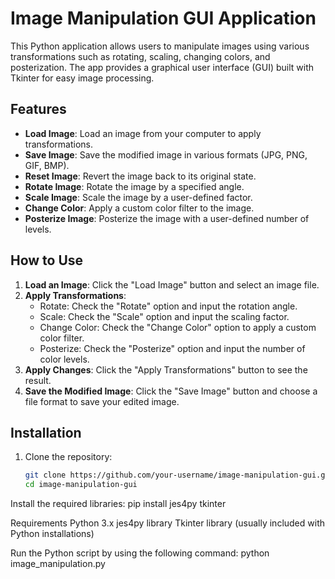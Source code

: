 # Image Manipulation GUI Application

This Python application allows users to manipulate images using various transformations such as rotating, scaling, changing colors, and posterization. The app provides a graphical user interface (GUI) built with Tkinter for easy image processing.

## Features

- **Load Image**: Load an image from your computer to apply transformations.
- **Save Image**: Save the modified image in various formats (JPG, PNG, GIF, BMP).
- **Reset Image**: Revert the image back to its original state.
- **Rotate Image**: Rotate the image by a specified angle.
- **Scale Image**: Scale the image by a user-defined factor.
- **Change Color**: Apply a custom color filter to the image.
- **Posterize Image**: Posterize the image with a user-defined number of levels.

## How to Use

1. **Load an Image**: Click the "Load Image" button and select an image file.
2. **Apply Transformations**: 
   - Rotate: Check the "Rotate" option and input the rotation angle.
   - Scale: Check the "Scale" option and input the scaling factor.
   - Change Color: Check the "Change Color" option to apply a custom color filter.
   - Posterize: Check the "Posterize" option and input the number of color levels.
3. **Apply Changes**: Click the "Apply Transformations" button to see the result.
4. **Save the Modified Image**: Click the "Save Image" button and choose a file format to save your edited image.

## Installation

1. Clone the repository:
   ```bash
   git clone https://github.com/your-username/image-manipulation-gui.git
   cd image-manipulation-gui


Install the required libraries:
pip install jes4py tkinter

Requirements
Python 3.x
jes4py library
Tkinter library (usually included with Python installations)



Run the Python script by using the following command:
python image_manipulation.py

